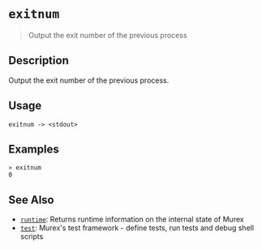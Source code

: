 # `exitnum`

> Output the exit number of the previous process

## Description

Output the exit number of the previous process.

## Usage

```
exitnum -> <stdout>
```

## Examples

```
» exitnum
0
```

## See Also

* [`runtime`](../commands/runtime.md):
  Returns runtime information on the internal state of Murex
* [`test`](../commands/test.md):
  Murex's test framework - define tests, run tests and debug shell scripts